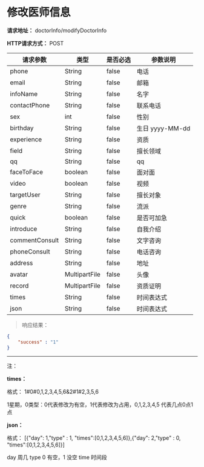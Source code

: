 # 修改医师信息

**请求地址：** doctorInfo/modifyDoctorInfo

**HTTP请求方式：** POST

| 请求参数 | 类型 | 是否必选 | 参数说明 |
| -- | -- | -- | -- |
| phone | String | false | 电话 |
| email | String | false | 邮箱 |
| infoName | String | false | 名字 |
| contactPhone | String | false | 联系电话 |
| sex | int | false | 性别 |
| birthday | String | false | 生日 yyyy-MM-dd |
| experience | String | false | 资质 |
| field | String | false | 擅长领域 |
| qq | String | false | qq |
| faceToFace | boolean | false | 面对面 |
| video | boolean | false | 视频 |
| targetUser | String | false | 擅长对象 |
| genre | String | false | 流派 |
| quick | boolean | false | 是否可加急 |
| introduce | String | false | 自我介绍 |
| commentConsult | String | false | 文字咨询 |
| phoneConsult | String | false | 电话咨询 |
| address | String | false | 地址 |
| avatar | MultipartFile | false | 头像 |
| record | MultipartFile | false | 资质证明 |
| times | String | false | 时间表达式 |
| json | String | false | 时间表达式 |

>响应结果：

```json
{
    "success" : "1"
}
```
---

注：

**times：**

格式：
1#0#0,1,2,3,4,5,6&2#1#2,3,5,6

1星期，0类型：0代表修改为有空，1代表修改为占用，0,1,2,3,4,5 代表几点0点1点

**json：**

格式：
[{"day": 1,"type" : 1, "times":[0,1,2,3,4,5,6]},{"day": 2,"type" : 0, "times":[0,1,2,3,4,5,6]}]

day 周几
type 0 有空，1 没空
time 时间段


